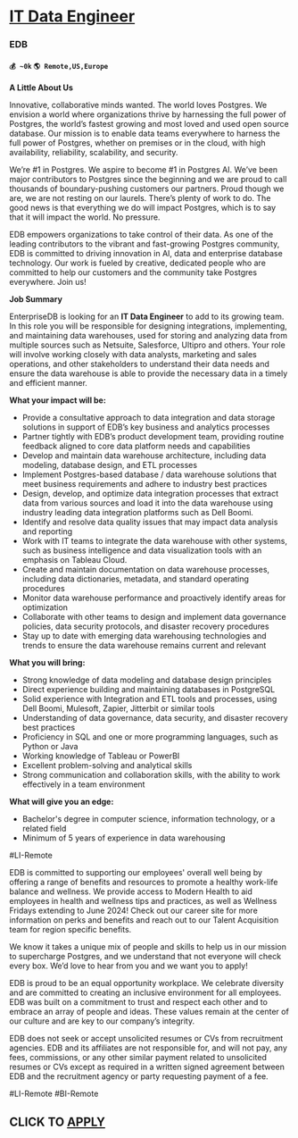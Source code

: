 # [IT Data Engineer](https://www.remotewlb.com/apply/it-data-engineer)  
### EDB  
#### `💰 ~0k` `🌎 Remote,US,Europe`  

**A Little About Us**

Innovative, collaborative minds wanted. The world loves Postgres. We envision a world where organizations thrive by harnessing the full power of Postgres, the world’s fastest growing and most loved and used open source database. Our mission is to enable data teams everywhere to harness the full power of Postgres, whether on premises or in the cloud, with high availability, reliability, scalability, and security.

We’re #1 in Postgres. We aspire to become #1 in Postgres AI. We’ve been major contributors to Postgres since the beginning and we are proud to call thousands of boundary-pushing customers our partners. Proud though we are, we are not resting on our laurels. There’s plenty of work to do. The good news is that everything we do will impact Postgres, which is to say that it will impact the world. No pressure.

EDB empowers organizations to take control of their data. As one of the leading contributors to the vibrant and fast-growing Postgres community, EDB is committed to driving innovation in AI, data and enterprise database technology. Our work is fueled by creative, dedicated people who are committed to help our customers and the community take Postgres everywhere. Join us!

 **Job Summary**

EnterpriseDB is looking for an **IT Data Engineer** to add to its growing team. In this role you will be responsible for designing integrations, implementing, and maintaining data warehouses, used for storing and analyzing data from multiple sources such as Netsuite, Salesforce, Ultipro and others. Your role will involve working closely with data analysts, marketing and sales operations, and other stakeholders to understand their data needs and ensure the data warehouse is able to provide the necessary data in a timely and efficient manner.

**What your impact will be:**

  * Provide a consultative approach to data integration and data storage solutions in support of EDB’s key business and analytics processes
  * Partner tightly with EDB’s product development team, providing routine feedback aligned to core data platform needs and capabilities
  * Develop and maintain data warehouse architecture, including data modeling, database design, and ETL processes
  * Implement Postgres-based database / data warehouse solutions that meet business requirements and adhere to industry best practices
  * Design, develop, and optimize data integration processes that extract data from various sources and load it into the data warehouse using industry leading data integration platforms such as Dell Boomi.
  * Identify and resolve data quality issues that may impact data analysis and reporting
  * Work with IT teams to integrate the data warehouse with other systems, such as business intelligence and data visualization tools with an emphasis on Tableau Cloud.
  * Create and maintain documentation on data warehouse processes, including data dictionaries, metadata, and standard operating procedures
  * Monitor data warehouse performance and proactively identify areas for optimization
  * Collaborate with other teams to design and implement data governance policies, data security protocols, and disaster recovery procedures
  * Stay up to date with emerging data warehousing technologies and trends to ensure the data warehouse remains current and relevant

**What you will bring:**

  * Strong knowledge of data modeling and database design principles
  * Direct experience building and maintaining databases in PostgreSQL
  * Solid experience with Integration and ETL tools and processes, using Dell Boomi, Mulesoft, Zapier, Jitterbit or similar tools
  * Understanding of data governance, data security, and disaster recovery best practices
  * Proficiency in SQL and one or more programming languages, such as Python or Java
  * Working knowledge of Tableau or PowerBI
  * Excellent problem-solving and analytical skills
  * Strong communication and collaboration skills, with the ability to work effectively in a team environment

**What will give you an edge:**

  * Bachelor's degree in computer science, information technology, or a related field
  * Minimum of 5 years of experience in data warehousing

#LI-Remote

EDB is committed to supporting our employees' overall well being by offering a range of benefits and resources to promote a healthy work-life balance and wellness. We provide access to Modern Health to aid employees in health and wellness tips and practices, as well as Wellness Fridays extending to June 2024! Check out our career site for more information on perks and benefits and reach out to our Talent Acquisition team for region specific benefits.

We know it takes a unique mix of people and skills to help us in our mission to supercharge Postgres, and we understand that not everyone will check every box. We’d love to hear from you and we want you to apply!

EDB is proud to be an equal opportunity workplace. We celebrate diversity and are committed to creating an inclusive environment for all employees. EDB was built on a commitment to trust and respect each other and to embrace an array of people and ideas. These values remain at the center of our culture and are key to our company’s integrity.

EDB does not seek or accept unsolicited resumes or CVs from recruitment agencies. EDB and its affiliates are not responsible for, and will not pay, any fees, commissions, or any other similar payment related to unsolicited resumes or CVs except as required in a written signed agreement between EDB and the recruitment agency or party requesting payment of a fee.

#LI-Remote #BI-Remote

  
## CLICK TO [APPLY](https://www.remotewlb.com/apply/it-data-engineer)

